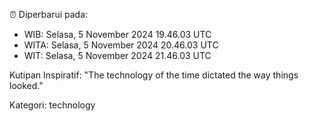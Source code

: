 ⏰ Diperbarui pada:
- WIB: Selasa, 5 November 2024 19.46.03 UTC
- WITA: Selasa, 5 November 2024 20.46.03 UTC
- WIT: Selasa, 5 November 2024 21.46.03 UTC

Kutipan Inspiratif:
"The technology of the time dictated the way things looked."


Kategori: technology

